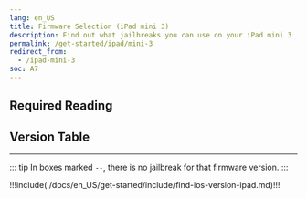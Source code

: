 ```yaml
---
lang: en_US
title: Firmware Selection (iPad mini 3)
description: Find out what jailbreaks you can use on your iPad mini 3
permalink: /get-started/ipad/mini-3
redirect_from:
  - /ipad-mini-3
soc: A7
---
```


## Required Reading

<readingTable minVer="9.2" maxVer="9.3.3"/>

## Version Table

<versionTable soc="7" minVer="8.1" maxVer="12.5.5"/>

---

::: tip
In boxes marked `--`, there is no jailbreak for that firmware version.
:::

!!!include(./docs/en_US/get-started/include/find-ios-version-ipad.md)!!!
